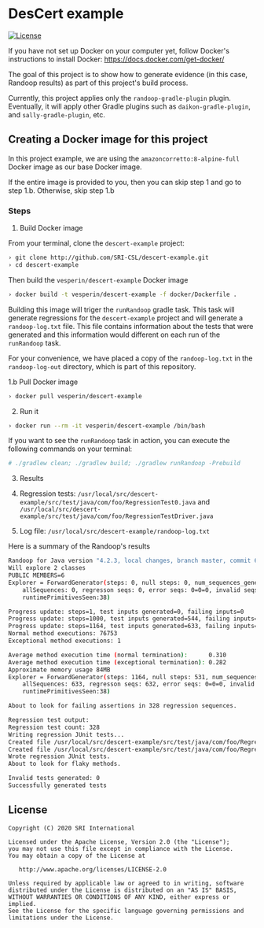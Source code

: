 # DesCert example

[![License](https://img.shields.io/badge/license-apache%202.0-blue.svg)](http://www.apache.org/licenses/LICENSE-2.0)


If you have not set up Docker on your computer yet, follow Docker's instructions to install Docker:
https://docs.docker.com/get-docker/

The goal of this project is to show how to generate evidence (in this case, Randoop results) as part of this project's build process.

Currently, this project applies only the `randoop-gradle-plugin` plugin. Eventually, it will apply other Gradle plugins such as `daikon-gradle-plugin`, and `sally-gradle-plugin`, etc.

## Creating a Docker image for this project

In this project example, we are using the `amazoncorretto:8-alpine-full` Docker image as our base Docker image.

If the entire image is provided to you, then you can skip step 1 and go to step 1.b. Otherwise, skip step 1.b

### Steps

1. Build Docker image 

From your terminal, clone the `descert-example` project:

```sh
› git clone http://github.com/SRI-CSL/descert-example.git
› cd descert-example
```

Then build the `vesperin/descert-example` Docker image

```sh
› docker build -t vesperin/descert-example -f docker/Dockerfile .
```

Building this image will triger the `runRandoop` gradle task. This task will generate regressions for the `descert-example` project and will generate a `randoop-log.txt` file. This file contains information about the tests that were generated and this information
would different on each run of the `runRandoop` task.

For your convenience, we have placed a copy of the `randoop-log.txt` in the `randoop-log-out` directory, which is part of this repository.


1.b Pull Docker image

```sh
› docker pull vesperin/descert-example
```


2. Run it

```sh
› docker run --rm -it vesperin/descert-example /bin/bash
```

If you want to see the `runRandoop` task in action, you can execute the following commands on your terminal:

```sh
# ./gradlew clean; ./gradlew build; ./gradlew runRandoop -Prebuild
```


3. Results

1. Regression tests:  `/usr/local/src/descert-example/src/test/java/com/foo/RegressionTest0.java` and `/usr/local/src/descert-example/src/test/java/com/foo/RegressionTestDriver.java`
2. Log file: `/usr/local/src/descert-example/randoop-log.txt`


Here is a summary of the Randoop's results

```sh
Randoop for Java version "4.2.3, local changes, branch master, commit 6fb16d1, 2020-03-31".
Will explore 2 classes
PUBLIC MEMBERS=6
Explorer = ForwardGenerator(steps: 0, null steps: 0, num_sequences_generated: 0;
    allSequences: 0, regresson seqs: 0, error seqs: 0=0=0, invalid seqs: 0, subsumed_sequences: 0, num_failed_output_test: 0;
    runtimePrimitivesSeen:38)

Progress update: steps=1, test inputs generated=0, failing inputs=0      (Fri Nov 20 22:44:40 GMT 2020     9MB used)
Progress update: steps=1000, test inputs generated=544, failing inputs=0      (Fri Nov 20 22:45:06 GMT 2020     621MB used)
Progress update: steps=1164, test inputs generated=633, failing inputs=0      (Fri Nov 20 22:45:10 GMT 2020     84MB used)
Normal method executions: 76753
Exceptional method executions: 1

Average method execution time (normal termination):      0.310
Average method execution time (exceptional termination): 0.282
Approximate memory usage 84MB
Explorer = ForwardGenerator(steps: 1164, null steps: 531, num_sequences_generated: 633;
    allSequences: 633, regresson seqs: 632, error seqs: 0=0=0, invalid seqs: 0, subsumed_sequences: 0, num_failed_output_test: 1;
    runtimePrimitivesSeen:38)

About to look for failing assertions in 328 regression sequences.

Regression test output:
Regression test count: 328
Writing regression JUnit tests...
Created file /usr/local/src/descert-example/src/test/java/com/foo/RegressionTest0.java
Created file /usr/local/src/descert-example/src/test/java/com/foo/RegressionTestDriver.java
Wrote regression JUnit tests.
About to look for flaky methods.

Invalid tests generated: 0
Successfully generated tests
```


## License

    Copyright (C) 2020 SRI International

    Licensed under the Apache License, Version 2.0 (the "License");
    you may not use this file except in compliance with the License.
    You may obtain a copy of the License at

       http://www.apache.org/licenses/LICENSE-2.0

    Unless required by applicable law or agreed to in writing, software
    distributed under the License is distributed on an "AS IS" BASIS,
    WITHOUT WARRANTIES OR CONDITIONS OF ANY KIND, either express or implied.
    See the License for the specific language governing permissions and
    limitations under the License.

